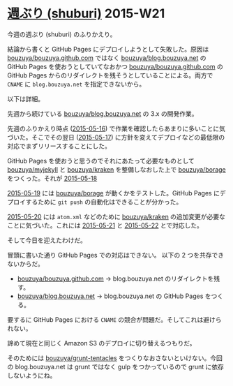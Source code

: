 # [週ぶり (shuburi)][shuburi] 2015-W21

今週の週ぶり (shuburi) のふりかえり。

結論から書くと GitHub Pages にデプロイしようとして失敗した。原因は [bouzuya/bouzuya.github.com][] ではなく [bouzuya/blog.bouzuya.net][] の GitHub Pages を使おうとしていてなおかつ [bouzuya/bouzuya.github.com][] の GitHub Pages からのリダイレクトを残そうとしていることによる。両方で `CNAME` に `blog.bouzuya.net` を指定できないから。

以下は詳細。

先週から続けている [bouzuya/blog.bouzuya.net][] の 3.x の開発作業。

先週のふりかえり時点 ([2015-05-16][]) で作業を確認したらあまりに多いことに気づいた。そこでその翌日 ([2015-05-17][]) に方針を変えてデプロイなどの最低限の対応でまずリリースすることにした。

GitHub Pages を使おうと思うのでそれにあたって必要なものとして [bouzuya/myjekyll][] と [bouzuya/kraken][] を整備しなおした上で [bouzuya/borage][] をつくった。それが [2015-05-18][]

[2015-05-19][] には [bouzuya/borage][] が動くかをテストした。GitHub Pages にデプロイするために `git push` の自動化はできることが分かった。

[2015-05-20][] には `atom.xml` などのために [bouzuya/kraken][] の追加変更が必要なことに気づいた。これには [2015-05-21][] と [2015-05-22][] とで対応した。

そして今日を迎えたわけだ。

冒頭に書いた通り GitHub Pages での対応はできない。 以下の 2 つを共存できないからだ。

- [bouzuya/bouzuya.github.com][] → blog.bouzuya.net のリダイレクトを残す。
- [bouzuya/blog.bouzuya.net][] → blog.bouzuya.net の GitHub Pages をつくる。

要するに GitHub Pages における `CNAME` の競合が問題だ。そしてこれは避けられない。

諦めて現在と同じく Amazon S3 のデプロイに切り替えるつもりだ。

そのためには [bouzuya/grunt-tentacles][] をつくりなおさないといけない。今回の blog.bouzuya.net は grunt ではなく gulp をつかっているので grunt に依存しないようにね。

[shuburi]: http://shuburi.org
[bouzuya/blog.bouzuya.net]: https://github.com/bouzuya/blog.bouzuya.net
[bouzuya/borage]: https://github.com/bouzuya/borage
[bouzuya/bouzuya.github.com]: https://github.com/bouzuya/bouzuya.github.com
[bouzuya/grunt-tentacles]: https://github.com/bouzuya/grunt-tentacles
[bouzuya/kraken]: https://github.com/bouzuya/kraken
[bouzuya/myjekyll]: https://github.com/bouzuya/myjekyll
[2015-05-16]: https://blog.bouzuya.net/2015/05/16/
[2015-05-17]: https://blog.bouzuya.net/2015/05/17/
[2015-05-18]: https://blog.bouzuya.net/2015/05/18/
[2015-05-19]: https://blog.bouzuya.net/2015/05/19/
[2015-05-20]: https://blog.bouzuya.net/2015/05/20/
[2015-05-21]: https://blog.bouzuya.net/2015/05/21/
[2015-05-22]: https://blog.bouzuya.net/2015/05/22/
